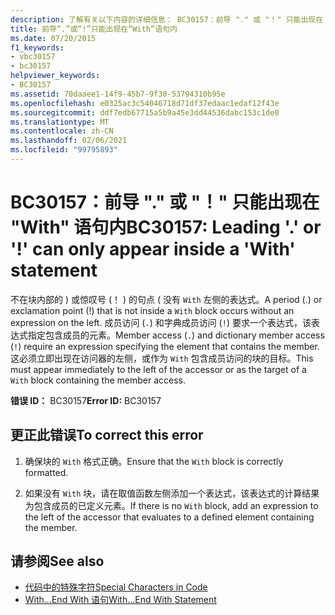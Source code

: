 ```yaml
---
description: 了解有关以下内容的详细信息： BC30157：前导 "." 或 "！" 只能出现在 "With" 语句内
title: 前导“.”或“!”只能出现在“With”语句内
ms.date: 07/20/2015
f1_keywords:
- vbc30157
- bc30157
helpviewer_keywords:
- BC30157
ms.assetid: 70daaee1-14f9-45b7-9f30-53794310b95e
ms.openlocfilehash: e0325ac3c54046718d71df37edaac1edaf12f43e
ms.sourcegitcommit: ddf7edb67715a5b9a45e3dd44536dabc153c1de0
ms.translationtype: MT
ms.contentlocale: zh-CN
ms.lasthandoff: 02/06/2021
ms.locfileid: "99795893"
---
```

# <a name="bc30157-leading--or--can-only-appear-inside-a-with-statement"></a><span data-ttu-id="e8bb3-103">BC30157：前导 "." 或 "！" 只能出现在 "With" 语句内</span><span class="sxs-lookup"><span data-stu-id="e8bb3-103">BC30157: Leading '.' or '!' can only appear inside a 'With' statement</span></span>

<span data-ttu-id="e8bb3-104">不在块内部的 ) 或惊叹号 (！ ) 的句点 ( 没有 `With` 左侧的表达式。</span><span class="sxs-lookup"><span data-stu-id="e8bb3-104">A period (.) or exclamation point (!) that is not inside a `With` block occurs without an expression on the left.</span></span> <span data-ttu-id="e8bb3-105">成员访问 (`.`) 和字典成员访问 (`!`) 要求一个表达式，该表达式指定包含成员的元素。</span><span class="sxs-lookup"><span data-stu-id="e8bb3-105">Member access (`.`) and dictionary member access (`!`) require an expression specifying the element that contains the member.</span></span> <span data-ttu-id="e8bb3-106">这必须立即出现在访问器的左侧，或作为 `With` 包含成员访问的块的目标。</span><span class="sxs-lookup"><span data-stu-id="e8bb3-106">This must appear immediately to the left of the accessor or as the target of a `With` block containing the member access.</span></span>

 <span data-ttu-id="e8bb3-107">**错误 ID：** BC30157</span><span class="sxs-lookup"><span data-stu-id="e8bb3-107">**Error ID:** BC30157</span></span>

## <a name="to-correct-this-error"></a><span data-ttu-id="e8bb3-108">更正此错误</span><span class="sxs-lookup"><span data-stu-id="e8bb3-108">To correct this error</span></span>

1. <span data-ttu-id="e8bb3-109">确保块的 `With` 格式正确。</span><span class="sxs-lookup"><span data-stu-id="e8bb3-109">Ensure that the `With` block is correctly formatted.</span></span>

2. <span data-ttu-id="e8bb3-110">如果没有 `With` 块，请在取值函数左侧添加一个表达式，该表达式的计算结果为包含成员的已定义元素。</span><span class="sxs-lookup"><span data-stu-id="e8bb3-110">If there is no `With` block, add an expression to the left of the accessor that evaluates to a defined element containing the member.</span></span>

## <a name="see-also"></a><span data-ttu-id="e8bb3-111">请参阅</span><span class="sxs-lookup"><span data-stu-id="e8bb3-111">See also</span></span>

- [<span data-ttu-id="e8bb3-112">代码中的特殊字符</span><span class="sxs-lookup"><span data-stu-id="e8bb3-112">Special Characters in Code</span></span>](../../programming-guide/program-structure/special-characters-in-code.md)
- [<span data-ttu-id="e8bb3-113">With...End With 语句</span><span class="sxs-lookup"><span data-stu-id="e8bb3-113">With...End With Statement</span></span>](../statements/with-end-with-statement.md)
